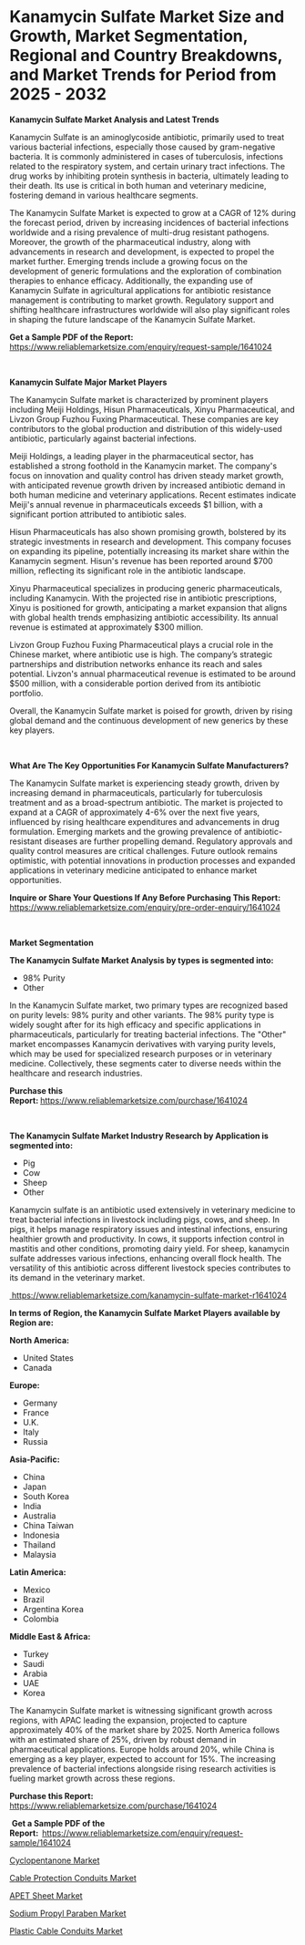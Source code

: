 <p><h1>Kanamycin Sulfate Market Size and Growth, Market Segmentation, Regional and Country Breakdowns, and Market Trends for Period from 2025 -  2032</h1></p><p><strong>Kanamycin Sulfate Market Analysis and Latest Trends</strong></p>
<p><p>Kanamycin Sulfate is an aminoglycoside antibiotic, primarily used to treat various bacterial infections, especially those caused by gram-negative bacteria. It is commonly administered in cases of tuberculosis, infections related to the respiratory system, and certain urinary tract infections. The drug works by inhibiting protein synthesis in bacteria, ultimately leading to their death. Its use is critical in both human and veterinary medicine, fostering demand in various healthcare segments.</p><p>The Kanamycin Sulfate Market is expected to grow at a CAGR of 12% during the forecast period, driven by increasing incidences of bacterial infections worldwide and a rising prevalence of multi-drug resistant pathogens. Moreover, the growth of the pharmaceutical industry, along with advancements in research and development, is expected to propel the market further. Emerging trends include a growing focus on the development of generic formulations and the exploration of combination therapies to enhance efficacy. Additionally, the expanding use of Kanamycin Sulfate in agricultural applications for antibiotic resistance management is contributing to market growth. Regulatory support and shifting healthcare infrastructures worldwide will also play significant roles in shaping the future landscape of the Kanamycin Sulfate Market.</p></p>
<p><strong>Get a Sample PDF of the Report:&nbsp;</strong> <a href="https://www.reliablemarketsize.com/enquiry/request-sample/1641024?utm_campaign=1836&utm_medium=2&utm_source=Github&utm_content=ia&utm_term=30012025&utm_id=kanamycin-sulfate">https://www.reliablemarketsize.com/enquiry/request-sample/1641024</a></p>
<p>&nbsp;</p>
<p><strong>Kanamycin Sulfate Major Market Players</strong></p>
<p><p>The Kanamycin Sulfate market is characterized by prominent players including Meiji Holdings, Hisun Pharmaceuticals, Xinyu Pharmaceutical, and Livzon Group Fuzhou Fuxing Pharmaceutical. These companies are key contributors to the global production and distribution of this widely-used antibiotic, particularly against bacterial infections.</p><p>Meiji Holdings, a leading player in the pharmaceutical sector, has established a strong foothold in the Kanamycin market. The company's focus on innovation and quality control has driven steady market growth, with anticipated revenue growth driven by increased antibiotic demand in both human medicine and veterinary applications. Recent estimates indicate Meiji's annual revenue in pharmaceuticals exceeds $1 billion, with a significant portion attributed to antibiotic sales.</p><p>Hisun Pharmaceuticals has also shown promising growth, bolstered by its strategic investments in research and development. This company focuses on expanding its pipeline, potentially increasing its market share within the Kanamycin segment. Hisun's revenue has been reported around $700 million, reflecting its significant role in the antibiotic landscape.</p><p>Xinyu Pharmaceutical specializes in producing generic pharmaceuticals, including Kanamycin. With the projected rise in antibiotic prescriptions, Xinyu is positioned for growth, anticipating a market expansion that aligns with global health trends emphasizing antibiotic accessibility. Its annual revenue is estimated at approximately $300 million.</p><p>Livzon Group Fuzhou Fuxing Pharmaceutical plays a crucial role in the Chinese market, where antibiotic use is high. The company’s strategic partnerships and distribution networks enhance its reach and sales potential. Livzon's annual pharmaceutical revenue is estimated to be around $500 million, with a considerable portion derived from its antibiotic portfolio.</p><p>Overall, the Kanamycin Sulfate market is poised for growth, driven by rising global demand and the continuous development of new generics by these key players.</p></p>
<p>&nbsp;</p>
<p><strong>What Are The Key Opportunities For Kanamycin Sulfate Manufacturers?</strong></p>
<p><p>The Kanamycin Sulfate market is experiencing steady growth, driven by increasing demand in pharmaceuticals, particularly for tuberculosis treatment and as a broad-spectrum antibiotic. The market is projected to expand at a CAGR of approximately 4-6% over the next five years, influenced by rising healthcare expenditures and advancements in drug formulation. Emerging markets and the growing prevalence of antibiotic-resistant diseases are further propelling demand. Regulatory approvals and quality control measures are critical challenges. Future outlook remains optimistic, with potential innovations in production processes and expanded applications in veterinary medicine anticipated to enhance market opportunities.</p></p>
<p><strong>Inquire or Share Your Questions If Any Before Purchasing This Report:</strong> <a href="https://www.reliablemarketsize.com/enquiry/pre-order-enquiry/1641024?utm_campaign=1836&utm_medium=2&utm_source=Github&utm_content=ia&utm_term=30012025&utm_id=kanamycin-sulfate">https://www.reliablemarketsize.com/enquiry/pre-order-enquiry/1641024</a></p>
<p>&nbsp;</p>
<p><strong>Market Segmentation</strong></p>
<p><strong>The Kanamycin Sulfate Market Analysis by types is segmented into:</strong></p>
<p><ul><li>98% Purity</li><li>Other</li></ul></p>
<p><p>In the Kanamycin Sulfate market, two primary types are recognized based on purity levels: 98% purity and other variants. The 98% purity type is widely sought after for its high efficacy and specific applications in pharmaceuticals, particularly for treating bacterial infections. The "Other" market encompasses Kanamycin derivatives with varying purity levels, which may be used for specialized research purposes or in veterinary medicine. Collectively, these segments cater to diverse needs within the healthcare and research industries.</p></p>
<p><strong>Purchase this Report:&nbsp;</strong><a href="https://www.reliablemarketsize.com/purchase/1641024?utm_campaign=1836&utm_medium=2&utm_source=Github&utm_content=ia&utm_term=30012025&utm_id=kanamycin-sulfate">https://www.reliablemarketsize.com/purchase/1641024</a></p>
<p>&nbsp;</p>
<p><strong>The Kanamycin Sulfate Market Industry Research by Application is segmented into:</strong></p>
<p><ul><li>Pig</li><li>Cow</li><li>Sheep</li><li>Other</li></ul></p>
<p><p>Kanamycin sulfate is an antibiotic used extensively in veterinary medicine to treat bacterial infections in livestock including pigs, cows, and sheep. In pigs, it helps manage respiratory issues and intestinal infections, ensuring healthier growth and productivity. In cows, it supports infection control in mastitis and other conditions, promoting dairy yield. For sheep, kanamycin sulfate addresses various infections, enhancing overall flock health. The versatility of this antibiotic across different livestock species contributes to its demand in the veterinary market.</p></p>
<p><a href="https://www.reliablemarketsize.com/kanamycin-sulfate-market-r1641024?utm_campaign=1836&utm_medium=2&utm_source=Github&utm_content=ia&utm_term=30012025&utm_id=kanamycin-sulfate">&nbsp;https://www.reliablemarketsize.com/kanamycin-sulfate-market-r1641024</a></p>
<p><strong>In terms of Region, the Kanamycin Sulfate Market Players available by Region are:</strong></p>
<p>
    <p> <strong> North America: </strong>
        <ul>
            <li>United States</li>
            <li>Canada</li>
        </ul>
        </p> 
    <p> <strong> Europe: </strong>
        <ul>
            <li>Germany</li>
            <li>France</li>
            <li>U.K.</li>
            <li>Italy</li>
            <li>Russia</li>
        </ul>
        </p> 
    <p> <strong> Asia-Pacific: </strong>
        <ul>
            <li>China</li>
            <li>Japan</li>
            <li>South Korea</li>
            <li>India</li>
            <li>Australia</li>
            <li>China Taiwan</li>
            <li>Indonesia</li>
            <li>Thailand</li>
            <li>Malaysia</li>
        </ul>
        </p> 
    <p> <strong> Latin America: </strong>
        <ul>
            <li>Mexico</li>
            <li>Brazil</li>
            <li>Argentina Korea</li>
            <li>Colombia</li>
        </ul>
        </p> 
    <p> <strong> Middle East & Africa: </strong>
        <ul>
            <li>Turkey</li>
            <li>Saudi</li>
            <li>Arabia</li>
            <li>UAE</li>
            <li>Korea</li>
        </ul>
    </p>
    </p>
<p><p>The Kanamycin Sulfate market is witnessing significant growth across regions, with APAC leading the expansion, projected to capture approximately 40% of the market share by 2025. North America follows with an estimated share of 25%, driven by robust demand in pharmaceutical applications. Europe holds around 20%, while China is emerging as a key player, expected to account for 15%. The increasing prevalence of bacterial infections alongside rising research activities is fueling market growth across these regions.</p></p>
<p><strong>Purchase this Report: </strong><a href="https://www.reliablemarketsize.com/purchase/1641024?utm_campaign=1836&utm_medium=2&utm_source=Github&utm_content=ia&utm_term=30012025&utm_id=kanamycin-sulfate">https://www.reliablemarketsize.com/purchase/1641024</a></p>
<p>&nbsp;<strong>Get a Sample PDF of the Report:&nbsp;&nbsp;</strong><a href="https://www.reliablemarketsize.com/enquiry/request-sample/1641024?utm_campaign=1836&utm_medium=2&utm_source=Github&utm_content=ia&utm_term=30012025&utm_id=kanamycin-sulfate">https://www.reliablemarketsize.com/enquiry/request-sample/1641024</a></p>
<p><strong></strong></p>
<p><p><a href="https://github.com/AshrafKhan865/Market-Research-Report-List-1/blob/main/cyclopentanone-market.md?utm_campaign=1836&utm_medium=2&utm_source=Github&utm_content=ia&utm_term=30012025&utm_id=kanamycin-sulfate">Cyclopentanone Market</a></p><p><a href="https://github.com/Krish2023na/Market-Research-Report-List-7/blob/main/cable-protection-conduits-market.md?utm_campaign=1836&utm_medium=2&utm_source=Github&utm_content=ia&utm_term=30012025&utm_id=kanamycin-sulfate">Cable Protection Conduits Market</a></p><p><a href="https://github.com/gullattedenna/Market-Research-Report-List-1/blob/main/apet-sheet-market.md?utm_campaign=1836&utm_medium=2&utm_source=Github&utm_content=ia&utm_term=30012025&utm_id=kanamycin-sulfate">APET Sheet Market</a></p><p><a href="https://github.com/bmorecock/Market-Research-Report-List-5/blob/main/sodium-propyl-paraben-market.md?utm_campaign=1836&utm_medium=2&utm_source=Github&utm_content=ia&utm_term=30012025&utm_id=kanamycin-sulfate">Sodium Propyl Paraben Market</a></p><p><a href="https://github.com/RickHolmes3/Market-Research-Report-List-7/blob/main/plastic-cable-conduits-market.md?utm_campaign=1836&utm_medium=2&utm_source=Github&utm_content=ia&utm_term=30012025&utm_id=kanamycin-sulfate">Plastic Cable Conduits Market</a></p></p>